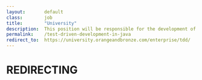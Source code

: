 ```yaml
---
layout:       default
class:        job
title:        "University"
description:  This position will be responsible for the development of design prototypes, site navigation and layout of content for various web projects.
permalink:    /test-driven-development-in-java
redirect_to:  https://university.orangeandbronze.com/enterprise/tdd/
---
```

<h1>REDIRECTING</h1>